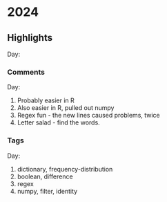 # 2024
## Highlights

Day:

### Comments

Day:

1. Probably easier in R
2. Also easier in R, pulled out numpy
3. Regex fun - the new lines caused problems, twice
4. Letter salad - find the words.

### Tags

Day:

1. dictionary, frequency-distribution
2. boolean, difference
3. regex
4. numpy, filter, identity
